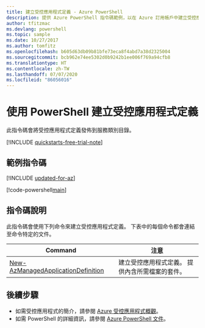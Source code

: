 ```yaml
---
title: 建立受控應用程式定義 - Azure PowerShell
description: 提供 Azure PowerShell 指令碼範例，以在 Azure 訂用帳戶中建立受控應用程式定義。
author: tfitzmac
ms.devlang: powershell
ms.topic: sample
ms.date: 10/27/2017
ms.author: tomfitz
ms.openlocfilehash: b605d63db09b81bfe73eca8f4abd7a38d2325004
ms.sourcegitcommit: bcb962e74ee5302d0b9242b1ee006f769a94cfb8
ms.translationtype: HT
ms.contentlocale: zh-TW
ms.lasthandoff: 07/07/2020
ms.locfileid: "86056016"
---
```

# <a name="create-a-managed-application-definition-with-powershell"></a>使用 PowerShell 建立受控應用程式定義

此指令碼會將受控應用程式定義發佈到服務類別目錄。

[!INCLUDE [quickstarts-free-trial-note](../../../../includes/quickstarts-free-trial-note.md)]

## <a name="sample-script"></a>範例指令碼

[!INCLUDE [updated-for-az](../../../../includes/updated-for-az.md)]

[!code-powershell[main](../../../../powershell_scripts/managed-applications/create-definition/create-definition.ps1 "Create definition")]


## <a name="script-explanation"></a>指令碼說明

此指令碼會使用下列命令來建立受控應用程式定義。 下表中的每個命令都會連結至命令特定的文件。

| Command | 注意 |
|---|---|
| [New-AzManagedApplicationDefinition](/powershell/module/az.resources/new-azmanagedapplicationdefinition) | 建立受控應用程式定義。 提供內含所需檔案的套件。 |


## <a name="next-steps"></a>後續步驟

* 如需受控應用程式的簡介，請參閱 [Azure 受控應用程式概觀](../overview.md)。
* 如需 PowerShell 的詳細資訊，請參閱 [Azure PowerShell 文件](/powershell/azure/get-started-azureps)。
